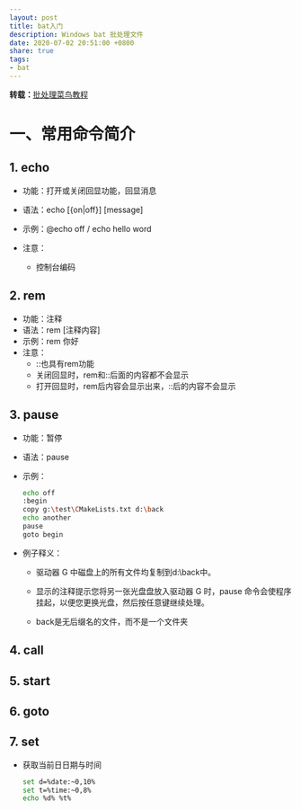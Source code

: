 ```yaml
---
layout: post
title: bat入门
description: Windows bat 批处理文件
date: 2020-07-02 20:51:00 +0800
share: true
tags:
- bat
---
```






**转载：**[批处理菜鸟教程](https://blog.csdn.net/Joker_N/article/details/89838719)

# 一、常用命令简介

## 1. echo

- 功能：打开或关闭回显功能，回显消息
- 语法：echo [{on|off}] [message]
- 示例：@echo off / echo hello word
- 注意：

  - 控制台编码

## 2. rem

- 功能：注释
- 语法：rem [注释内容]
- 示例：rem 你好
- 注意：
  - ::也具有rem功能
  - 关闭回显时，rem和::后面的内容都不会显示
  - 打开回显时，rem后内容会显示出来，::后的内容不会显示

## 3. pause

- 功能：暂停

- 语法：pause

- 示例：

  ```bash
  echo off
  :begin
  copy g:\test\CMakeLists.txt d:\back
  echo another
  pause
  goto begin
  ```

- 例子释义：

  - 驱动器 G 中磁盘上的所有文件均复制到d:\back中。

  - 显示的注释提示您将另一张光盘盘放入驱动器 G 时，pause 命令会使程序挂起，以便您更换光盘，然后按任意键继续处理。
  
  - back是无后缀名的文件，而不是一个文件夹

  

## 4. call





## 5. start



## 6. goto



## 7. set



- 获取当前日日期与时间

  ```bash
  set d=%date:~0,10%
  set t=%time:~0,8%
  echo %d% %t%
  ```

  



















































